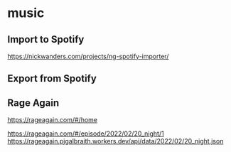 # music

## Import to Spotify
https://nickwanders.com/projects/ng-spotify-importer/

## Export from Spotify


## Rage Again

https://rageagain.com/#/home

https://rageagain.com/#/episode/2022/02/20_night/1
https://rageagain.pjgalbraith.workers.dev/api/data/2022/02/20_night.json
